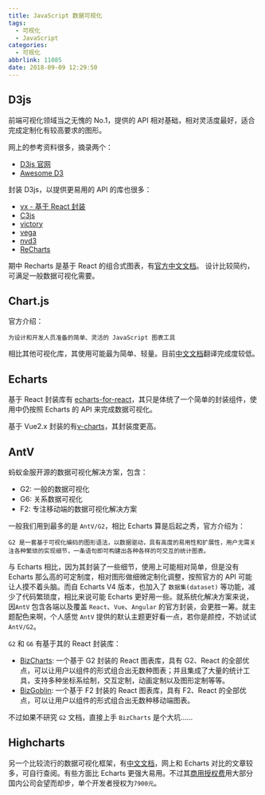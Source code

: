 ```yaml
---
title: JavaScript 数据可视化
tags:
  - 可视化
  - JavaScript
categories:
  - 可视化
abbrlink: 11085
date: 2018-09-09 12:29:50
---
```


## D3js

前端可视化领域当之无愧的 No.1，提供的 API 相对基础，相对灵活度最好，适合完成定制化有较高要求的图形。

网上的参考资料很多，摘录两个：

- [D3js 官网](https://d3js.org/)
- [Awesome D3](https://github.com/wbkd/awesome-d3)

封装 D3js，以提供更易用的 API 的库也很多：

- [vx - 基于 React 封装](https://github.com/hshoff/vx/)
- [C3js](http://c3js.org)
- [victory](https://github.com/FormidableLabs/victory)
- [vega](https://github.com/vega/vega)
- [nvd3](https://github.com/novus/nvd3)
- [ReCharts](http://recharts.org/zh-CN)

期中 Recharts 是基于 React 的组合式图表，有[官方中文文档](http://recharts.org/zh-CN)。
设计比较简约，可满足一般数据可视化需要。

## Chart.js

官方介绍：

    为设计和开发人员准备的简单、灵活的 JavaScript 图表工具

相比其他可视化库，其使用可能最为简单、轻量。目前[中文文档](http://chartjs.cn/)翻译完成度较低。

## Echarts

基于 React 封装库有 [echarts-for-react](https://github.com/hustcc/echarts-for-react)，其只是体统了一个简单的封装组件，使用中仍按照 Echarts 的 API 来完成数据可视化。

基于 Vue2.x 封装的有[v-charts](https://v-charts.js.org)，其封装度更高。

## AntV

蚂蚁金服开源的数据可视化解决方案，包含：

- G2: 一般的数据可视化
- G6: 关系数据可视化
- F2: 专注移动端的数据可视化解决方案

一般我们用到最多的是 `AntV/G2`，相比 Echarts 算是后起之秀，官方介绍为：

    G2 是一套基于可视化编码的图形语法，以数据驱动，具有高度的易用性和扩展性，用户无需关注各种繁琐的实现细节，一条语句即可构建出各种各样的可交互的统计图表。

与 Echarts 相比，因为其封装了一些细节，使用上可能相对简单，但是没有 Echarts 那么高的可定制度，相对图形做细微定制化调整，按照官方的 API 可能让人摸不着头脑。而自 Echarts V4 版本，也加入了 `数据集(dataset)` 等功能，减少了代码繁琐度，相比来说可能 Echarts 更好用一些。就系统化解决方案来说，因`AntV` 包含各端以及覆盖 `React`、`Vue`、`Angular` 的官方封装，会更胜一筹。就主题配色来啊，个人感觉 `AntV` 提供的默认主题更好看一点，若你是颜控，不妨试试 `AntV/G2`。

`G2` 和 `G6` 有基于其的 React 封装库：

- [BizCharts](http://bizcharts.net): 一个基于 G2 封装的 React 图表库，具有 G2、React 的全部优点，可以让用户以组件的形式组合出无数种图表；并且集成了大量的统计工具，支持多种坐标系绘制，交互定制，动画定制以及图形定制等等。
- [BizGoblin](http://bizcharts.net/products/bizGoblin): 一个基于 F2 封装的 React 图表库，具有 F2、React 的全部优点，可以让用户以组件的形式组合出无数种移动端图表。

不过如果不研究 `G2` 文档，直接上手 `BizCharts` 是个大坑……

## Highcharts

另一个比较流行的数据可视化框架，有[中文文档](https://www.hcharts.cn/)，网上和 Echarts 对比的文章较多，可自行查阅。有些方面比 Echarts 更强大易用。不过其[商用授权费](https://highcharts.com.cn/highcharts)用大部分国内公司会望而却步，单个开发者授权为`7900元`。
